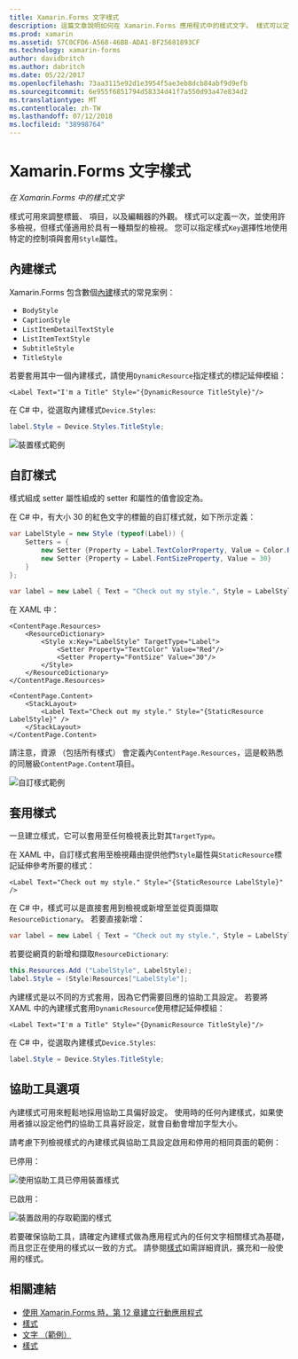 ```yaml
---
title: Xamarin.Forms 文字樣式
description: 這篇文章說明如何在 Xamarin.Forms 應用程式中的樣式文字。 樣式可以定義一次，並使用許多檢視，但樣式僅適用於具有一種類型的檢視。
ms.prod: xamarin
ms.assetid: 57C0CFD6-A568-46B8-ADA1-BF25681893CF
ms.technology: xamarin-forms
author: davidbritch
ms.author: dabritch
ms.date: 05/22/2017
ms.openlocfilehash: 73aa3115e92d1e3954f5ae3eb8dcb84abf9d9efb
ms.sourcegitcommit: 6e955f6851794d58334d41f7a550d93a47e834d2
ms.translationtype: MT
ms.contentlocale: zh-TW
ms.lasthandoff: 07/12/2018
ms.locfileid: "38998764"
---
```

# <a name="xamarinforms-text-styles"></a>Xamarin.Forms 文字樣式

_在 Xamarin.Forms 中的樣式文字_

樣式可用來調整標籤、 項目，以及編輯器的外觀。 樣式可以定義一次，並使用許多檢視，但樣式僅適用於具有一種類型的檢視。
您可以指定樣式`Key`選擇性地使用特定的控制項與套用`Style`屬性。

<a name="Built-In_Styles" />

## <a name="built-in-styles"></a>內建樣式

Xamarin.Forms 包含數個[內建](xref:Xamarin.Forms.Device.Styles)樣式的常見案例：

- `BodyStyle`
- `CaptionStyle`
- `ListItemDetailTextStyle`
- `ListItemTextStyle`
- `SubtitleStyle`
- `TitleStyle`

若要套用其中一個內建樣式，請使用`DynamicResource`指定樣式的標記延伸模組：

```xaml
<Label Text="I'm a Title" Style="{DynamicResource TitleStyle}"/>
```

在 C# 中，從選取內建樣式`Device.Styles`:

```csharp
label.Style = Device.Styles.TitleStyle;
```

![](styles-images/builtinstyles.png "裝置樣式範例")

<a name="Custom_Styles" />

## <a name="custom-styles"></a>自訂樣式

樣式組成 setter 屬性組成的 setter 和屬性的值會設定為。

在 C# 中，有大小 30 的紅色文字的標籤的自訂樣式就，如下所示定義：

```csharp
var LabelStyle = new Style (typeof(Label)) {
    Setters = {
        new Setter {Property = Label.TextColorProperty, Value = Color.Red},
        new Setter {Property = Label.FontSizeProperty, Value = 30}
    }
};

var label = new Label { Text = "Check out my style.", Style = LabelStyle };
```

在 XAML 中：

```xaml
<ContentPage.Resources>
    <ResourceDictionary>
        <Style x:Key="LabelStyle" TargetType="Label">
            <Setter Property="TextColor" Value="Red"/>
            <Setter Property="FontSize" Value="30"/>
        </Style>
    </ResourceDictionary>
</ContentPage.Resources>

<ContentPage.Content>
    <StackLayout>
        <Label Text="Check out my style." Style="{StaticResource LabelStyle}" />
    </StackLayout>
</ContentPage.Content>
```

請注意，資源 （包括所有樣式） 會定義內`ContentPage.Resources`，這是較熟悉的同層級`ContentPage.Content`項目。

![](styles-images/customstyle.png "自訂樣式範例")

<a name="Applying_Styles" />

## <a name="applying-styles"></a>套用樣式

一旦建立樣式，它可以套用至任何檢視表比對其`TargetType`。

在 XAML 中，自訂樣式套用至檢視藉由提供他們`Style`屬性與`StaticResource`標記延伸參考所要的樣式：

```xaml
<Label Text="Check out my style." Style="{StaticResource LabelStyle}" />
```

在 C# 中，樣式可以是直接套用到檢視或新增至並從頁面擷取`ResourceDictionary`。 若要直接新增：

```csharp
var label = new Label { Text = "Check out my style.", Style = LabelStyle };
```

若要從網頁的新增和擷取`ResourceDictionary`:

```csharp
this.Resources.Add ("LabelStyle", LabelStyle);
label.Style = (Style)Resources["LabelStyle"];
```

內建樣式是以不同的方式套用，因為它們需要回應的協助工具設定。 若要將 XAML 中的內建樣式套用`DynamicResource`使用標記延伸模組：

```xaml
<Label Text="I'm a Title" Style="{DynamicResource TitleStyle}"/>
```

在 C# 中，從選取內建樣式`Device.Styles`:

```csharp
label.Style = Device.Styles.TitleStyle;
```

## <a name="accessibility"></a>協助工具選項

內建樣式可用來輕鬆地採用協助工具偏好設定。 使用時的任何內建樣式，如果使用者據以設定他們的協助工具喜好設定，就會自動會增加字型大小。

請考慮下列檢視樣式的內建樣式與協助工具設定啟用和停用的相同頁面的範例：

已停用：

![](styles-images/pre-access.png "使用協助工具已停用裝置樣式")

已啟用：

![](styles-images/post-access.png "裝置啟用的存取範圍的樣式")

若要確保協助工具，請確定內建樣式做為應用程式內的任何文字相關樣式為基礎，而且您正在使用的樣式以一致的方式。 請參閱[樣式](~/xamarin-forms/user-interface/styles/index.md)如需詳細資訊，擴充和一般使用的樣式。


## <a name="related-links"></a>相關連結

- [使用 Xamarin.Forms 時，第 12 章建立行動應用程式](https://developer.xamarin.com/r/xamarin-forms/book/chapter12.pdf)
- [樣式](~/xamarin-forms/user-interface/styles/index.md)
- [文字 （範例）](https://developer.xamarin.com/samples/xamarin-forms/UserInterface/Text)
- [樣式](xref:Xamarin.Forms.Style)

